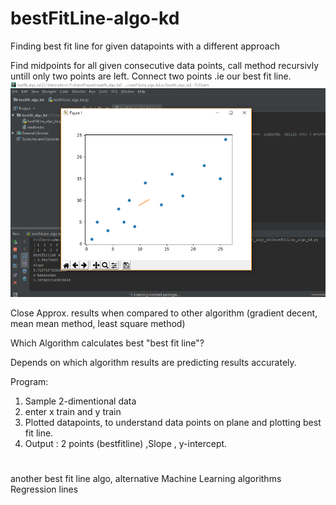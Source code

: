 # bestFitLine-algo-kd
Finding best fit line for given datapoints with a different approach 

Find midpoints for all given consecutive data points, call method recursivly untill only two points are left.
Connect two points .ie our best fit line.
![bestfitline](bestfitlinemidpoint.bmp)

Close Approx. results when compared to other algorithm (gradient decent, mean mean method, least square method)

Which Algorithm calculates best "best fit line"?

Depends on which algorithm results are predicting results accurately.

Program: 
1. Sample 2-dimentional data
2. enter x train and y train
3. Plotted datapoints, to understand data points on plane and plotting best fit line.
5. Output : 2 points (bestfitline) ,Slope , y-intercept.


#
another best fit line algo, alternative 
Machine Learning algorithms
Regression lines
